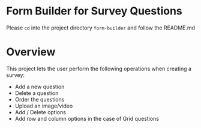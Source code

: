 # Form Builder for Survey Questions

Please `cd` into the project directory `form-builder` and follow the README.md

# Overview

This project lets the user perform the following operations when creating a survey:
- Add a new question
- Delete a question
- Order the questions
- Upload an image/video
- Add / Delete options
- Add row and column options in the case of Grid questions
